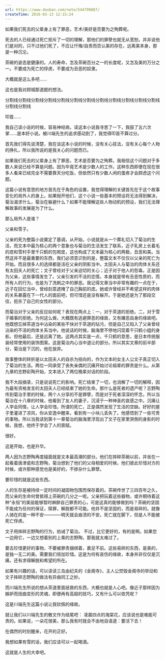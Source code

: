 ```yaml
---
url: https://www.douban.com/note/544799887/
createTime: 2016-03-13 12:15:24
---
```


如果我们死去的父辈身上有了罪恶，艺术/美好是否要为之殉葬呢。

死去的人已经通过死亡拒斥了一切的理解，那他们的罪孽也就无从宽恕。并非说他们是对的，只不过他们死了，不应让忏悔/自责而否认美的存在，远离美本身，那是一种沉沦。

茶碗的姿态是健康的。人的寿命，怎及茶碗百分之一的长度呢，又怎及美的万分之一。不要成为死亡的俘虏，不要成为丑恶的奴隶。

大概就是这么多吧......

这也是我对顾城那道题的想法。


分割线分割线分割线分割线分割线分割线分割线分割线分割线分割线分割线分割线分割线分割线


叩首......



我自己读小说的时候，容易神经病，读这本小说我寻思了一下，我鼓了五六次掌......是本好小说。被川端先生的追求感动到了，我觉得叩首不算过分。

首先我们得先说清楚，我在谈这本小说的时候，没有关心技法，没有关心每个人物的挣扎，所以我所说的是我关心的问题而已。

如果我们死去的父辈身上有了罪恶，艺术是否要为之殉葬。我相信这个问题对于多数人来说已经不算是问题。因为毕竟艺术是少数人的工作。这种东西即便在现在很多人看来已经完全不需要靠天分吃饭，但依然只有少数人闲的蛋疼才会顾虑这个问题。




这篇小说有意思的地方首先在于角色的设置，我觉得理解的关键首先在于这个故事变化的局外人的身上。如果抛开他们，这个小说一些基本的预设将无法得到解决，菊治渴求什么，菊治在躲避什么？如果不能理解这些人物动机的预设，我们无法理解故事的发展是为了什么。

那么局外人是谁？

父亲和雪子。

父亲的死为整篇小说奠定了基调，从开始，小说就是从一个葬礼切入了菊治的生活，而文本中最为核心的两个意象也与菊治的生活发生了联系，近子乳房上长着毛的痣和雪村手里千只鹤的包袱皮，这也构成了文本最为核心的两极，丑恶和美。当然这并不是最重要的东西，我们必须意识到的是，整篇文本不仅仅以父亲的死亡为开始，而且很多人的选择都是活在父亲的阴影当中。太田夫人与菊治的肉体关系还有太田夫人的死亡；文子曾经对于父亲迫切的关心；近子对于他人的怨毒。正是因为父亲，这些事情发生了。父亲引发的不洁的恋情，本身就是带有丑恶性质的，而所有人的行为，也是为了洗刷之中的罪恶。我记得文章当中非常有趣的一点在于，近子在回忆当中，曾经刻意遮掩了自己胸前的痣。她或许曾经并不希望这样的肉体的关系暴露在下一代人的面前吧，但可惜还是没有躲开。于是她还是为了那段交往，扼杀了自己的女性的部分。

而菊治对于父亲的反应如何呢？表现在两点上：一，对于茶道的拒绝。二，对于雪子婚事的拒绝。为何这么做，大概既有逃避罪恶的缘故，又有嫌恶自身的缘故吧。他既想忘掉茶道当中沾染的某些不快对于茶道的玷污，但是自己又陷入了父亲曾经沾染的不洁的肉体关系当中。他说话的时候，脑海里不停地闪现着千只鹤小姐的身影。但他最后，还是远离了她。这两点其实是一点，千只鹤的意思，是日本传统服装经常使用的装饰图案。这是菊治内心当中退让的部分。所以其实文章的前半部分，菊治是下沉的，他在放弃。



故事整体的转折是以太田夫人的自杀为扭向的，作为文本的女主人公文子真正切入了菊治的生活。两位一同承受了丧失亲偶的沉痛开始讨论祖辈的罪责是什么。从第九章的志野彩陶开始，文本进入了两位晚辈对话的阶段。

我不大段摘录，只是说说死亡的影响。死亡结束了一切，也消解了一切的解释，因为最有资格发言的太田夫人已经结束了她的生命。那什么是死者的遗产呢？志野陶传到菊治手里的时候，两个人分享的不是罪孽，而是对于死者深深的怀念。所以当菊治在十八章的时候，他看到了友人的妻子，沉浸于一种神圣的哀感之中。沉痛让人学会同情，让人学会珍惜。所谓的死亡，正是偶然发现了生活的空缺。好好的屋子里灌进了凉风，你从安逸中醒来，看到有一小块儿丢失了。他感悟到了一些可贵的事物。所以当我读到第十一章菊治的脑海里浮现出了文子在家里哭倒的身影的时候，我想，他终于学会了人的禀赋。

很好。

这是开始，也是升华。

两人因为志野陶再度碰面就是文本最高潮的部分。他们在摔碎茶碗以前，并坐在一起看着唐津瓷和志野陶，菊治想到了他们的父母相爱的时候，他们彼此珍惜对方的时候，或许那种感觉也是美好的，不掺杂什么罪孽。

要珍惜的就是这些东西。

人的生存是被持续一定时间的凝固物包围而保存着的。茶碗传世了三四百年之久，而父亲的生命何曾抵得上茶碗的几分之一呢。父亲把玩着这些器物，或许期待着这种“永恒”的美丽能够暂时麻醉自己罪责的心，可是这真的能够做到吗？茶碗的坚固不能成为任何的保证，赎罪，解脱都不可能。他并不是坚固的，而是易碎的。就像人骑在的是一种不安————明天就会崩溃的不安。死亡就在脚下，但是人不能被死亡俘虏。

文子用摔碎志野陶的行为，劝诫了菊治。
不过，比它更好的，有的是啊。如果您一边用它，一边又想着别的上乘的志野陶，那我就太难过了。

要去珍惜更好的事物，不要被罪责捆绑着，裹足不前。这些易碎的东西，是美的，是独一无二的美。需要我们倍加珍惜。这是为何有哀伤的缘故，本身并非仅仅是沉痛，还有求得解脱和希望的所在。

如果有兴趣的话，可以读读三岛由纪夫的《金阁寺》，主人公焚毁金阁寺的举动和文子摔碎志野陶的做法有异曲同工之妙。

而川端先生所说的想从茶道里面拯救的东西，大概也就是人心吧。像近子那样因为嫉妒而扭曲变形的灵魂，即便再有高超的技巧，又有什么可以依凭呢？

这是川端先生这篇小说让我钦佩的缘故。




就让我们以川端先生的散文作为结尾吧：
凌晨四点的海棠花，应该说也是难能可贵的。如果说，一朵花很美，那么我有时就会不由地自语道：要活下去！

在偶然的时刻醒来，花开的正好。

我想如果有雪的话，我们应该可以一起喝酒。

这就是人生的大幸吧。